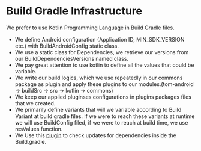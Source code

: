 # Build Gradle Infrastructure
We prefer to use Kotlin Programming Language in Build Gradle files.
- We define Android configuration (Application ID, MIN_SDK_VERSION etc.) with BuildAndroidConfig static class.
- We use a static class for Dependencies, we retrieve our versions from our BuildDependenciesVersions named class.
- We pay great attention to use kotlin to define all the values that could be variable.
- We write our build logics, which we use repeatedly in our commons package as plugin and apply these plugins to our modules.(tom-android -> buildSrc -> src -> kotlin -> commons)
- We keep our applied pluginses configurations in plugins packages files that we created.
- We primarily define variants that will we variable according to Build Variant at build gradle files. If we were to reach these variants at runtime we will use BuildConfig filed, if we were to reach at build time, we use resValues function.
- We Use this [plugin](https://plugins.gradle.org/plugin/name.remal.check-dependency-updates) to check updates for dependencies inside the Build.gradle.
